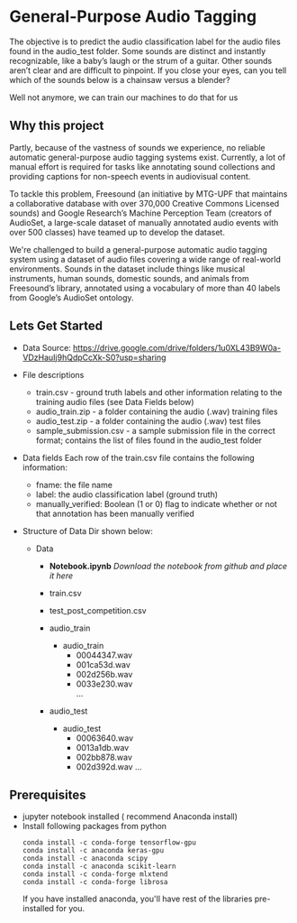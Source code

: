 # General-Purpose Audio Tagging

The objective is to predict the audio classification label for the audio files found in the audio_test folder. Some sounds are distinct and instantly recognizable, like a baby’s laugh or the strum of a guitar. Other sounds aren’t clear and are difficult to pinpoint. If you close your eyes, can you tell which of the sounds below is a chainsaw versus a blender?

Well not anymore, we can train our machines to do that for us

## Why this project 

Partly, because of the vastness of sounds we experience, no reliable automatic general-purpose audio tagging systems exist. Currently, a lot of manual effort is required for tasks like annotating sound collections and providing captions for non-speech events in audiovisual content.

To tackle this problem, Freesound (an initiative by MTG-UPF that maintains a collaborative database with over 370,000 Creative Commons Licensed sounds) and Google Research’s Machine Perception Team (creators of AudioSet, a large-scale dataset of manually annotated audio events with over 500 classes) have teamed up to develop the dataset. 

We're challenged to build a general-purpose automatic audio tagging system using a dataset of audio files covering a wide range of real-world environments. Sounds in the dataset include things like musical instruments, human sounds, domestic sounds, and animals from Freesound’s library, annotated using a vocabulary of more than 40 labels from Google’s AudioSet ontology.

## Lets Get Started

   - Data Source: https://drive.google.com/drive/folders/1u0XL43B9W0a-VDzHauIj9hQdpCcXk-S0?usp=sharing
   - File descriptions
     -	train.csv - ground truth labels and other information relating to the training audio files (see Data Fields below)
     -	audio_train.zip - a folder containing the audio (.wav) training files
     -	audio_test.zip - a folder containing the audio (.wav) test files
     -	sample_submission.csv - a sample submission file in the correct format; contains the list of files found in the audio_test folder
   - Data fields
     Each row of the train.csv file contains the following information:
     - fname: the file name
     - label: the audio classification label (ground truth)
     - manually_verified: Boolean (1 or 0) flag to indicate whether or not that annotation has been manually verified

   - Structure of Data Dir shown below:
      - Data
        - **Notebook.ipynb** _Download the notebook from github and place it here_
        - train.csv
        - test_post_competition.csv
        - audio_train  
           - audio_train
                - 00044347.wav
                - 001ca53d.wav
                - 002d256b.wav	
                - 0033e230.wav	
                     ...
      
         - audio_test
            - audio_test
                 - 00063640.wav
                 - 0013a1db.wav
                 - 002bb878.wav
                 - 002d392d.wav
                      ...

## Prerequisites
  - jupyter notebook installed ( recommend Anaconda install)
  - Install following packages from python
    ```
    conda install -c conda-forge tensorflow-gpu
    conda install -c anaconda keras-gpu 
    conda install -c anaconda scipy
    conda install -c anaconda scikit-learn
    conda install -c conda-forge mlxtend 
    conda install -c conda-forge librosa
    ```
      If you have installed anaconda, you'll have rest of the libraries pre-installed for you.
